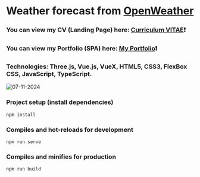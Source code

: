 # Weather forecast from [OpenWeather](https://openweathermap.org) #
### You can view my CV (Landing Page) here: [Curriculum VITAE](https://zorger27.github.io)❗️ ###
### You can view my Portfolio (SPA) here: [My Portfolio](https://Zorin.Expert)❗️ ###
### Technologies: Three.js, Vue.js, VueX, HTML5, CSS3, FlexBox CSS, JavaScript, TypeScript. ###
![07-11-2024](https://github.com/user-attachments/assets/fb2a3815-913f-448c-a965-794059ce561b)

### Project setup (install dependencies)
```
npm install
```

### Compiles and hot-reloads for development
```
npm run serve
```

### Compiles and minifies for production
```
npm run build
```

